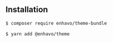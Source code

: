 ## Installation

```bash
$ composer require enhavo/theme-bundle
```

```bash 
$ yarn add @enhavo/theme
```
